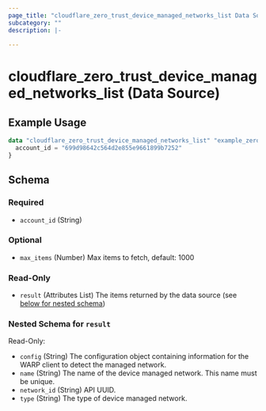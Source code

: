 ```yaml
---
page_title: "cloudflare_zero_trust_device_managed_networks_list Data Source - Cloudflare"
subcategory: ""
description: |-
  
---
```


# cloudflare_zero_trust_device_managed_networks_list (Data Source)



## Example Usage

```terraform
data "cloudflare_zero_trust_device_managed_networks_list" "example_zero_trust_device_managed_networks_list" {
  account_id = "699d98642c564d2e855e9661899b7252"
}
```

<!-- schema generated by tfplugindocs -->
## Schema

### Required

- `account_id` (String)

### Optional

- `max_items` (Number) Max items to fetch, default: 1000

### Read-Only

- `result` (Attributes List) The items returned by the data source (see [below for nested schema](#nestedatt--result))

<a id="nestedatt--result"></a>
### Nested Schema for `result`

Read-Only:

- `config` (String) The configuration object containing information for the WARP client to detect the managed network.
- `name` (String) The name of the device managed network. This name must be unique.
- `network_id` (String) API UUID.
- `type` (String) The type of device managed network.


